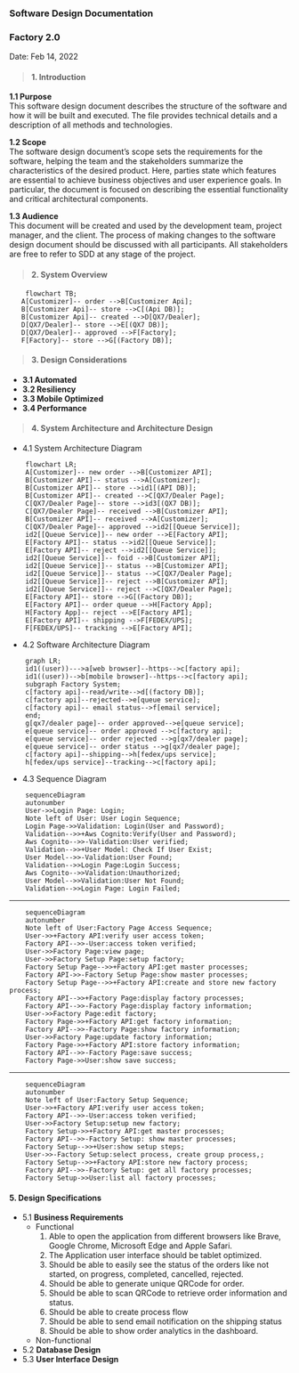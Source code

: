 ### Software Design Documentation

### Factory 2.0
Date: Feb 14, 2022

> #### 1. Introduction
**1.1 Purpose**<br>
This software design document describes the structure of the software and how it will be built and executed. The file provides technical details and a description of all methods and technologies.  

**1.2 Scope**<br>
The software design document’s scope sets the requirements for the software, helping the team and the stakeholders summarize the characteristics of the desired product. Here, parties state which features are essential to achieve business objectives and user experience goals. In particular, the document is focused on describing the essential functionality and critical architectural components. 

**1.3 Audience**<br>
This document will be created and used by the development team, project manager, and the client. The process of making changes to the software design document should be discussed with all participants. All stakeholders are free to refer to SDD at any stage of the project. 

> #### 2. System Overview

```mermaid
    flowchart TB;
   A[Customizer]-- order -->B[Customizer Api];
   B[Customizer Api]-- store -->C[(Api DB)];
   B[Customizer Api]-- created -->D[QX7/Dealer];
   D[QX7/Dealer]-- store -->E[(QX7 DB)];
   D[QX7/Dealer]-- approved -->F[Factory];
   F[Factory]-- store -->G[(Factory DB)];
```

> #### 3. Design Considerations
- **3.1 Automated**<br>
- **3.2 Resiliency**<br>
- **3.3 Mobile Optimized**<br>
- **3.4 Performance**<br>
> #### 4. System Architecture and Architecture Design
- 4.1 System Architecture Diagram

```mermaid
    flowchart LR;
    A[Customizer]-- new order -->B[Customizer API];
    B[Customizer API]-- status -->A[Customizer];
    B[Customizer API]-- store -->id1[(API DB)];
    B[Customizer API]-- created -->C[QX7/Dealer Page];
    C[QX7/Dealer Page]-- store -->id3[(QX7 DB)];
    C[QX7/Dealer Page]-- received -->B[Customizer API];
    B[Customizer API]-- received -->A[Customizer];
    C[QX7/Dealer Page]-- approved -->id2[[Queue Service]];
    id2[[Queue Service]]-- new order -->E[Factory API];
    E[Factory API]-- status -->id2[[Queue Service]];
    E[Factory API]-- reject -->id2[[Queue Service]];
    id2[[Queue Service]]-- foid -->B[Customizer API];
    id2[[Queue Service]]-- status -->B[Customizer API];
    id2[[Queue Service]]-- status -->C[QX7/Dealer Page];
    id2[[Queue Service]]-- reject -->B[Customizer API];
    id2[[Queue Service]]-- reject -->C[QX7/Dealer Page];
    E[Factory API]-- store -->G[(Factory DB)];
    E[Factory API]-- order queue -->H[Factory App];
    H[Factory App]-- reject -->E[Factory API];
    E[Factory API]-- shipping -->F[FEDEX/UPS];
    F[FEDEX/UPS]-- tracking -->E[Factory API];

```
    
- 4.2 Software Architecture Diagram

``` mermaid
    graph LR;
    id1((user))--->a[web browser]--https-->c[factory api];
    id1((user))-->b[mobile browser]--https-->c[factory api];
    subgraph Factory System;
    c[factory api]--read/write-->d[(factory DB)];
    c[factory api]--rejected-->e[queue service];
    c[factory api]-- email status-->f[email service];
    end;
    g[qx7/dealer page]-- order approved-->e[queue service];
    e[queue service]-- order approved -->c[factory api];
    e[queue service]-- order rejected -->g[qx7/dealer page];
    e[queue service]-- order status -->g[qx7/dealer page];
    c[factory api]--shipping-->h[fedex/ups service];
    h[fedex/ups service]--tracking-->c[factory api];

```
- 4.3 Sequence Diagram   
``` mermaid
    sequenceDiagram
    autonumber
    User->>Login Page: Login;
    Note left of User: User Login Sequence;
    Login Page->>Validation: Login(User and Password);
    Validation-->>+Aws Cognito:Verify(User and Password);
    Aws Cognito-->>-Validation:User verified;
    Validation-->>+User Model: Check If User Exist;
    User Model-->>-Validation:User Found;
    Validation-->>Login Page:Login Success;
    Aws Cognito-->>Validation:Unauthorized;
    User Model-->>Validation:User Not Found;
    Validation-->>Login Page: Login Failed;
```
---
```mermaid
    sequenceDiagram
    autonumber
    Note left of User:Factory Page Access Sequence;
    User->>+Factory API:verify user access token;
    Factory API-->>-User:access token verified;
    User->>Factory Page:view page;
    User->>Factory Setup Page:setup factory;
    Factory Setup Page-->>+Factory API:get master processes;
    Factory API->>-Factory Setup Page:show master processes;
    Factory Setup Page-->>+Factory API:create and store new factory process;
    Factory API-->>+Factory Page:display factory processes;
    Factory API-->>-Factory Page:display factory information;
    User->>Factory Page:edit factory;
    Factory Page->>+Factory API:get factory information;
    Factory API-->>-Factory Page:show factory information;
    User->>Factory Page:update factory information;
    Factory Page->>+Factory API:store factory information;
    Factory API-->>-Factory Page:save success;
    Factory Page->>User:show save success;
```
---
```mermaid
    sequenceDiagram
    autonumber
    Note left of User:Factory Setup Sequence;
    User->>+Factory API:verify user access token;
    Factory API-->>-User:access token verified;
    User->>Factory Setup:setup new factory;
    Factory Setup->>+Factory API:get master processes;
    Factory API-->>-Factory Setup: show master processes;
    Factory Setup-->>+User:show setup steps;
    User->>-Factory Setup:select process, create group process,;
    Factory Setup-->>+Factory API:store new factory process;
    Factory API-->>-Factory Setup: get all factory processes;
    Factory Setup->>User:list all factory processes;
```
#### 5. Design Specifications
- 5.1 **Business Requirements**
    - Functional
        1. Able to open the application from different browsers like Brave, Google Chrome, Microsoft Edge and Apple Safari.
        2. The Application user interface should be tablet optimized.
        3. Should be able to easily see the status of the orders like not started, on progress, completed, cancelled, rejected.
        4. Should be able to generate unique QRCode for order.
        5. Should be able to scan QRCode to retrieve order information and status.
        6. Should be able to create process flow
        7. Should be able to send email notification on the shipping status
        8. Should be able to show order analytics in the dashboard.
    - Non-functional
- 5.2 **Database Design**
- 5.3 **User Interface Design**
